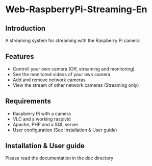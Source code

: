 # Web-RaspberryPi-Streaming-En

## Introduction
A streaming system for streaming with the Raspberry Pi camera

## Features
* Controll your own camera (Off, streaming and monitoring)
* See the monitored videos of your own camera
* Add and remove network cameras
* View the stream of other network cameras (Streaming only)

## Requirements
* Raspberry Pi with a camera
* VLC and a working raspivid
* Apache, PHP and a SQL server
* User configuration (See Installation & User guide)

## Installation & User guide
Please read the documentation in the doc directory
